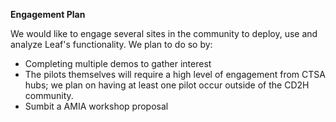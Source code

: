 **Engagement Plan**

We would like to engage several sites in the community to deploy, use and analyze Leaf's functionality. We plan to do so by: 

- Completing multiple demos to gather interest
- The pilots themselves will require a high level of engagement from CTSA hubs; we plan on having at least one pilot occur outside of the CD2H community. 
- Sumbit a AMIA workshop proposal
